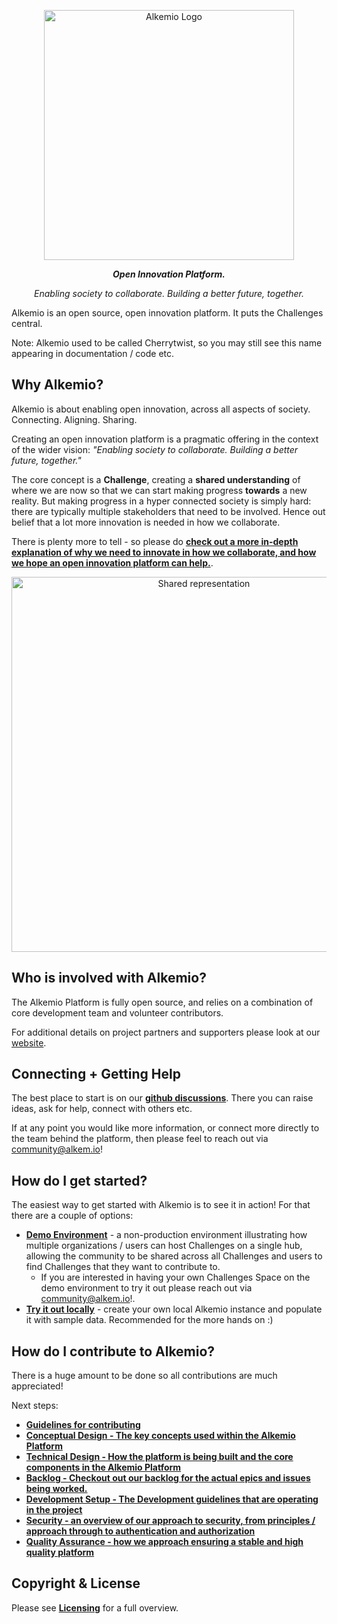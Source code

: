 
<p align="center">
  <a href="http://alkem.io/" target="blank"><img src="https://alkem.io/uploads/logos/alkemio-logo.svg" width="400" alt="Alkemio Logo" /></a>
</p>
<p align="center"><i><b>Open Innovation Platform.</b></i></p>
<p align="center"><i>Enabling society to collaborate. Building a better future, together.</i></p>

Alkemio is an open source, open innovation platform. It puts the Challenges central. 

Note: Alkemio used to be called Cherrytwist, so you may still see this name appearing in documentation / code etc. 

<p></p>

## Why Alkemio?
Alkemio is about enabling open innovation, across all aspects of society. Connecting. Aligning. Sharing. 

Creating an open innovation platform is a pragmatic offering in the context of the wider vision: <i>"Enabling society to collaborate. Building a better future, together."</i>

The core concept is a **Challenge**, creating a **shared understanding** of where we are now so that we can start making progress **towards** a new reality. But making progress in a hyper connected society is simply hard: there are typically multiple stakeholders that need to be involved. Hence out belief that a lot more innovation is needed in how we collaborate.

There is plenty more to tell - so please do **[check out a more in-depth explanation of why we need to innovate in how we collaborate, and how we hope an open innovation platform can help.](./docs/why-alkemio.md)**. 

<p align="center">
<img src="./docs/images/visual-challenge-shared-representation.jpg" alt="Shared representation" width="600" />
</p>

## Who is involved with Alkemio?
The Alkemio Platform is fully open source, and relies on a combination of core development team and volunteer contributors. 

For additional details on project partners and supporters please look at our [website](https://alkem.io). 

## Connecting + Getting Help
The best place to start is on our **[github discussions](https://github.com/alkem-io/alkemio/discussions)**. There you can raise ideas, ask for help, connect with others etc. 

If at any point you would like more information, or connect more directly to the team behind the platform, then please feel to reach out via <community@alkem.io>!

## How do I get started?
The easiest way to get started with Alkemio is to see it in action! For that there are a couple of options:
* **[Demo Environment](https://demo.alkem.io)** - a non-production environment illustrating how multiple organizations / users can host Challenges on a single hub, allowing the community to be shared across all Challenges and users to find Challenges that they want to contribute to. 
  * If you are interested in having your own Challenges Space on the demo environment to try it out please reach out via <community@alkem.io>!.  
* **[Try it out locally](https://www.github.com/alkem-io/demo)** - create your own local Alkemio instance and populate it with sample data. Recommended for the more hands on :)
## How do I contribute to Alkemio?
There is a huge amount to be done so all contributions are much appreciated! 

Next steps:
* **[Guidelines for contributing](docs/contributing.md)** 
* **[Conceptual Design - The key concepts used within the Alkemio Platform](docs/conceptual-design.md)**
* **[Technical Design - How the platform is being built and the core components in the Alkemio Platform](docs/technical-design.md)**
* **[Backlog - Checkout out our backlog for the actual epics and issues being worked.](https://app.zenhub.com/workspaces/alkemio-5ecb98b262ebd9f4aec4194c/board)** 
* **[Development Setup - The Development guidelines that are operating in the project](docs/development-guidelines.md)**
* **[Security - an overview of our approach to security, from principles / approach through to authentication and authorization](docs/security.md)** 
* **[Quality Assurance - how we approach ensuring a stable and high quality platform](docs/quality-assurance.md)**

## Copyright & License
Please see **[Licensing](LICENSES.md)** for a full overview. 





